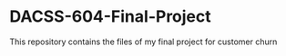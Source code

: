 # DACSS-604-Final-Project
This repository contains the files of my final project for customer churn
